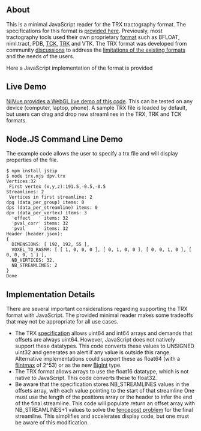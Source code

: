 ## About

This is a minimal JavaScript reader for the TRX tractography format. The specifications for this format is [provided here](https://github.com/frheault/tractography_file_format/blob/master/trx_file_memmap/specifications.md). Previously, most tractography tools used their own proprietary [format](https://www.nitrc.org/plugins/mwiki/index.php/surfice:MainPage#Supported_Formats) such as BFLOAT, niml.tract, PDB, [TCK](https://mrtrix.readthedocs.io/en/latest/getting_started/image_data.html#tracks-file-format-tck), [TRK](http://trackvis.org/docs/?subsect=fileformat) and VTK. The TRX format was developed from community [discussions](https://github.com/nipy/nibabel/issues/942) to address the [limitations of the existing formats](https://docs.google.com/document/d/1GOOlG42rB7dlJizu2RfaF5XNj_pIaVl_6rtBSUhsgbE/edit#heading=h.c6igqydj1hrf) and the needs of the users. 

Here a JavaScript implementation of the format is provided

## Live Demo

[NiiVue provides a WebGL live demo of this code](https://niivue.github.io/niivue/features/tracts.html). This can be tested on any device (computer, laptop, phone). A sample TRX file is loaded by default, but users can drag and drop new streamlines in the TRX, TRK and TCK formats.

## Node.JS Command Line Demo

The example code allows the user to specify a trx file and will display properties of the file.

```
$ npm install jszip
$ node trx.mjs dpv.trx
Vertices:32
 First vertex (x,y,z):191.5,-0.5,-0.5
Streamlines: 2
 Vertices in first streamline: 2
dpg (data_per_group) items: 0
dps (data_per_streamline) items: 0
dpv (data_per_vertex) items: 3
  'effect   ' items: 32
  'pval_corr' items: 32
  'pval     ' items: 32
Header (header.json):
{
  DIMENSIONS: [ 192, 192, 55 ],
  VOXEL_TO_RASMM: [ [ 1, 0, 0, 0 ], [ 0, 1, 0, 0 ], [ 0, 0, 1, 0 ], [ 0, 0, 0, 1 ] ],
  NB_VERTICES: 32,
  NB_STREAMLINES: 2
}
Done
```

## Implementation Details

There are several important considerations regarding supporting the TRX format with JavaScript. The provided minimal reader makes some tradeoffs that may not be appropriate for all use cases.

 - The TRX [specification](https://github.com/frheault/tractography_file_format/blob/master/trx_file_memmap/specifications.md) allows uint64 and int64 arrays and demands that offsets are always uint64. However, JavaScript does not natively support these datatypes. This code converts these values to UNSIGNED uint32 and generates an alert if any value is outside this range. Alternative implementations could support these as float64 (with a [flintmax](https://www.mathworks.com/help/matlab/ref/flintmax.html) of 2^53) or as the new [BigInt](https://www.smashingmagazine.com/2019/07/essential-guide-javascript-newest-data-type-bigint/) type.
 - The TRX format allows arrays to use the float16 datatype, which is not native to JavaScript. This code converts these to float32.
 - Be aware that the specification stores NB_STREAMLINES values in the offsets array, with each value pointing to the start of that streamline One must use the length of the positions array or the header to infer the end of the final streamline. This code will populate return an offset array with NB_STREAMLINES+1 values to solve the [fencepost problem](https://icarus.cs.weber.edu/~dab/cs1410/textbook/3.Control/fencepost.html) for the final streamline. This simplifies and accelerates display code, but one must be aware of this modification.

